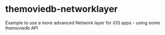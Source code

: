 # themoviedb-networklayer
Example to use a more advanced Network layer for iOS apps - using some themoviedb API
